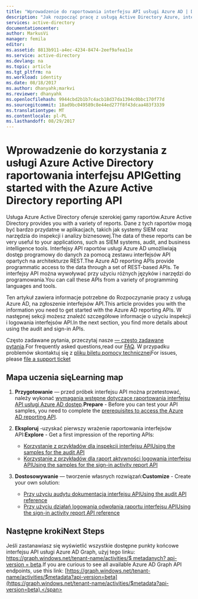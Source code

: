 ```yaml
---
title: "Wprowadzenie do raportowania interfejsu API usługi Azure AD | Dokumentacja firmy Microsoft"
description: "Jak rozpocząć pracę z usługą Active Directory Azure, interfejsu API raportowania"
services: active-directory
documentationcenter: 
author: MarkusVi
manager: femila
editor: 
ms.assetid: 8813b911-a4ec-4234-8474-2eef9afea11e
ms.service: active-directory
ms.devlang: na
ms.topic: article
ms.tgt_pltfrm: na
ms.workload: identity
ms.date: 08/18/2017
ms.author: dhanyahk;markvi
ms.reviewer: dhanyahk
ms.openlocfilehash: 9944cbd2b1b7c4acb18d37da1394c0bbc170f77d
ms.sourcegitcommit: 18ad9bc049589c8e44ed277f8f43dcaa483f3339
ms.translationtype: MT
ms.contentlocale: pl-PL
ms.lasthandoff: 08/29/2017
---
```

# <a name="getting-started-with-the-azure-active-directory-reporting-api"></a><span data-ttu-id="a3224-103">Wprowadzenie do korzystania z usługi Azure Active Directory raportowania interfejsu API</span><span class="sxs-lookup"><span data-stu-id="a3224-103">Getting started with the Azure Active Directory reporting API</span></span>

<span data-ttu-id="a3224-104">Usługa Azure Active Directory oferuje szerokiej gamy raportów.</span><span class="sxs-lookup"><span data-stu-id="a3224-104">Azure Active Directory provides you with a variety of reports.</span></span> <span data-ttu-id="a3224-105">Dane z tych raportów mogą być bardzo przydatne w aplikacjach, takich jak systemy SIEM oraz narzędzia do inspekcji i analizy biznesowej.</span><span class="sxs-lookup"><span data-stu-id="a3224-105">The data of these reports can be very useful to your applications, such as SIEM systems, audit, and business intelligence tools.</span></span> <span data-ttu-id="a3224-106">Interfejsy API raportów usługi Azure AD umożliwiają dostęp programowy do danych za pomocą zestawu interfejsów API opartych na architekturze REST.</span><span class="sxs-lookup"><span data-stu-id="a3224-106">The Azure AD reporting APIs provide programmatic access to the data through a set of REST-based APIs.</span></span> <span data-ttu-id="a3224-107">Te interfejsy API można wywoływać przy użyciu różnych języków i narzędzi do programowania.</span><span class="sxs-lookup"><span data-stu-id="a3224-107">You can call these APIs from a variety of programming languages and tools.</span></span>

<span data-ttu-id="a3224-108">Ten artykuł zawiera informacje potrzebne do Rozpoczynanie pracy z usługą Azure AD, na zgłoszenie interfejsów API.</span><span class="sxs-lookup"><span data-stu-id="a3224-108">This article provides you with the information you need to get started with the Azure AD reporting APIs.</span></span>
<span data-ttu-id="a3224-109">W następnej sekcji możesz znaleźć szczegółowe informacje o użyciu inspekcji i logowania interfejsów API.</span><span class="sxs-lookup"><span data-stu-id="a3224-109">In the next section, you find more details about using the audit and sign-in APIs.</span></span> 

<span data-ttu-id="a3224-110">Często zadawane pytania, przeczytaj nasze [— często zadawane pytania](https://docs.microsoft.com/en-us/azure/active-directory/active-directory-reporting-faq).</span><span class="sxs-lookup"><span data-stu-id="a3224-110">For frequently asked questions,read our [FAQ](https://docs.microsoft.com/en-us/azure/active-directory/active-directory-reporting-faq).</span></span> <span data-ttu-id="a3224-111">W przypadku problemów skontaktuj się z [pliku biletu pomocy technicznej](https://docs.microsoft.com/en-us/azure/active-directory/active-directory-troubleshooting-support-howto)</span><span class="sxs-lookup"><span data-stu-id="a3224-111">For issues, please [file a support ticket](https://docs.microsoft.com/en-us/azure/active-directory/active-directory-troubleshooting-support-howto)</span></span>

## <a name="learning-map"></a><span data-ttu-id="a3224-112">Mapa uczenia się</span><span class="sxs-lookup"><span data-stu-id="a3224-112">Learning map</span></span>
1. <span data-ttu-id="a3224-113">**Przygotowanie** — przed próbek interfejsu API można przetestować, należy wykonać [wymagania wstępne dotyczące raportowania interfejsu API usługi Azure AD dostęp](active-directory-reporting-api-prerequisites-azure-portal.md).</span><span class="sxs-lookup"><span data-stu-id="a3224-113">**Prepare** - Before you can test your API samples, you need to complete the [prerequisites to access the Azure AD reporting API](active-directory-reporting-api-prerequisites-azure-portal.md).</span></span>
2. <span data-ttu-id="a3224-114">**Eksploruj** -uzyskać pierwszy wrażenie raportowania interfejsów API:</span><span class="sxs-lookup"><span data-stu-id="a3224-114">**Explore** - Get a first impression of the reporting APIs:</span></span>
   
   * [<span data-ttu-id="a3224-115">Korzystanie z przykładów dla inspekcji interfejsu API</span><span class="sxs-lookup"><span data-stu-id="a3224-115">Using the samples for the audit API</span></span>](active-directory-reporting-api-audit-samples.md) 
   * [<span data-ttu-id="a3224-116">Korzystanie z przykładów dla raport aktywności logowania interfejsu API</span><span class="sxs-lookup"><span data-stu-id="a3224-116">Using the samples for the sign-in activity report API</span></span>](active-directory-reporting-api-sign-in-activity-samples.md)
3. <span data-ttu-id="a3224-117">**Dostosowywanie** — tworzenie własnych rozwiązań:</span><span class="sxs-lookup"><span data-stu-id="a3224-117">**Customize** -  Create your own solution:</span></span> 
   
   * [<span data-ttu-id="a3224-118">Przy użyciu audytu dokumentacja interfejsu API</span><span class="sxs-lookup"><span data-stu-id="a3224-118">Using the audit API reference</span></span>](active-directory-reporting-api-audit-reference.md) 
   * [<span data-ttu-id="a3224-119">Przy użyciu działań logowania odwołania raportu interfejsu API</span><span class="sxs-lookup"><span data-stu-id="a3224-119">Using the sign-in activity report API reference</span></span>](active-directory-reporting-api-sign-in-activity-reference.md)

## <a name="next-steps"></a><span data-ttu-id="a3224-120">Następne kroki</span><span class="sxs-lookup"><span data-stu-id="a3224-120">Next Steps</span></span>
<span data-ttu-id="a3224-121">Jeśli zastanawiasz się wyświetlić wszystkie dostępne punkty końcowe interfejsu API usługi Azure AD Graph, użyj tego linku: [https://graph.windows.net/tenant-name/activities/$ metadanych? api-version = beta](https://graph.windows.net/tenant-name/activities/$metadata?api-version=beta).</span><span class="sxs-lookup"><span data-stu-id="a3224-121">If you are curious to see all available Azure AD Graph API endpoints, use this link: [https://graph.windows.net/tenant-name/activities/$metadata?api-version=beta](https://graph.windows.net/tenant-name/activities/$metadata?api-version=beta).</span></span>

